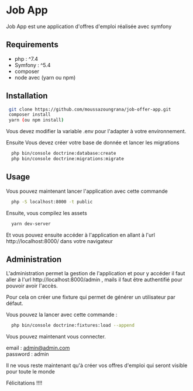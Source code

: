 # Job App
Job App est une application d'offres d'emploi réalisée avec symfony

## Requirements

- php : ^7.4
- Symfony : ^5.4
- composer
- node avec (yarn ou npm)

## Installation
```bash
 git clone https://github.com/moussazoungrana/job-offer-app.git
 composer install
 yarn (ou npm install)
```
Vous devez modifier la variable .env pour l'adapter à votre environnement.

Ensuite Vous devez créer votre base de donnée et lancer les migrations
```bash
  php bin/console doctrine:database:create
  php bin/console doctrine:migrations:migrate
```

## Usage

Vous pouvez maintenant lancer l'application avec cette commande
```bash
  php -S localhost:8000 -t public
```
Ensuite, vous compilez les assets
```bash
  yarn dev-server
```

Et vous pouvez ensuite accéder à l'application en allant à l'url http://localhost:8000/ dans votre navigateur

## Administration

L'administration permet la gestion de l'application et pour y accéder il faut aller à l'url http://localhost:8000/admin , 
mails il faut être authentifié pour pouvoir avoir l'accès.

Pour cela on créer une fixture qui permet de générer un utilisateur par défaut.  

Vous pouvez la lancer avec cette commande : 
```bash
  php bin/console doctrine:fixtures:load --append
```

Vous pouvez maintenant vous connecter.

email : admin@admin.com  
password : admin


Il ne vous reste maintenant qu'à créer vos offres d'emploi qui seront visible pour toute le monde

Félicitations !!!!




